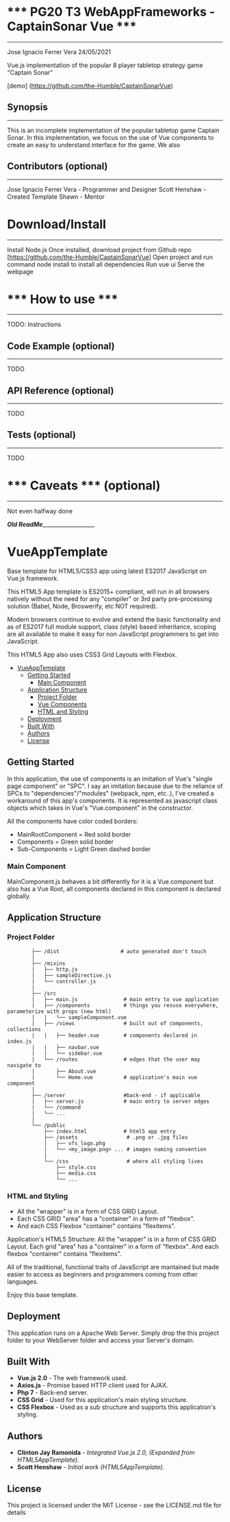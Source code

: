 # *** PG20 T3 WebAppFrameworks - CaptainSonar Vue ***
---------------------------------------
Jose Ignacio Ferrer Vera
24/05/2021

Vue.js implementation of the popular 8 player tabletop strategy game "Captain Sonar"

[demo] (https://github.com/the-Humble/CaptainSonarVue)


## Synopsis
---------------
This is an incomplete implementation of the popular tabletop game Captain Sonar. In this implementation, we focus on the use of Vue components to create an easy to understand interface for the game. We also 


## Contributors (optional)
---------------
Jose Ignacio Ferrer Vera - Programmer and Designer
Scott Henshaw - Created Template
Shawn - Mentor

# Download/Install
---------------------------------------
Install Node.js
Once installed, download project from Github repo [https://github.com/the-Humble/CaptainSonarVue]
Open project and run command node install to install all dependencies
Run vue ui
Serve the webpage

# *** How to use ***
---------------------------------------
TODO: Instructions

## Code Example (optional)
---------------
TODO


## API Reference (optional)
---------------
TODO

## Tests (optional)
---------------
TODO

# *** Caveats *** (optional)
---------------------------------------
Not even halfway done

_________________________Old ReadMe____________________________________________

# VueAppTemplate

Base template for HTML5/CSS3 app using latest ES2017 JavaScript on Vue.js framework.

This HTML5 App template is ES2015+ compliant, will run in all browsers natively without the need for any "compiler" or 3rd party pre-processing solution (Babel, Node, Broswerify, etc NOT required).

Modern browsers continue to evolve and extend the basic functionality and as of ES2017 full module support, class (style) based inheritance, scoping are all available to make it easy for non JavaScript programmers to get into JavaScript.

This HTML5 App also uses CSS3 Grid Layouts with Flexbox.

- [VueAppTemplate](#vueapptemplate)
    - [Getting Started](#getting-started)
        - [Main Component](#main-component)
    - [Application Structure](#application-structure)
        - [Project Folder](#project-folder)
        - [Vue Components](#vue-components)
        - [HTML and Styling](#html-and-styling)
    - [Deployment](#deployment)
    - [Built With](#built-with)
    - [Authors](#authors)
    - [License](#license)

## Getting Started
In this application, the use of components is an imitation of Vue's "single page component" or "SPC". I say an imitation because due to the reliance of SPCs to "dependencies"/"modules" (webpack, npm, etc..), I've created a workaround of this app's components. It is represented as javascript class objects which takes in Vue's "Vue.component" in the constructor.

All the components have color coded borders:
* MainRootComponent = Red solid border
* Components = Green solid border
* Sub-Components = Light Green dashed border
### Main Component
MainComponent.js behaves a bit differently for it is a Vue.component but also has a Vue Root, all components declared in this component is declared globally.

## Application Structure
### Project Folder

```
        ├── /dist                    # auto generated don't touch
        |
        ├── /mixins
        |   ├── http.js
        |   ├── sampleDirective.js
        |   └── controller.js
        |
        ├── /src
        |   ├── main.js               # main entry to vue application
        |   ├── /components           # things you resuse everywhere, parameterize with props (new html)
        |   |   └── sampleComponent.vue
        |   ├── /views                # built out of components, collections
        |   |   ├── header.vue        # components declared in index.js
        |   |   ├── navbar.vue
        |   |   └── sidebar.vue
        |   └── /routes               # edges that the user may navigate to
        |       ├── About.vue
        |       └── Home.vue          # application's main vue component
        |
        ├── /server                   #back-end - if applicable
        |   ├── server.js             # main entry to server edges
        |   └── /command
        |   └── ...
        |
        └── /public
            ├── index.html            # html5 app entry
            ├── /assets                # .png or .jpg files
            |   ├── vfs_logo.phg
            |   └── <my_image.png> ... # images naming convention
            |
            └── /css                   # where all styling lives
                ├── style.css
                ├── media.css
                └── ...
```
### HTML and Styling
* All the "wrapper" is in a form of CSS GRID Layout.
* Each CSS GRID "area" has a "container" in a form of "flexbox".
* And each CSS Flexbox "container" contains "flexitems".

Application's HTML5 Structure:
All the "wrapper" is in a form of CSS GRID Layout.
Each grid "area" has a "container" in a form of "flexbox".
And each flexbox "container" contains "flexitems".

All of the traditional, functional traits of JavaScript are mantained but made easier to access as beginners and programmers coming from other languages.

Enjoy this base template.

## Deployment
This application runs on a Apache Web Server.
Simply drop the this project folder to your WebServer folder and access your Server's domain.

## Built With
* **Vue.js 2.0** - The web framework used.
* **Axios.js** - Promise based HTTP client used for AJAX.
* **Php 7** - Back-end server.
* **CSS Grid** - Used for this application's main styling structure.
* **CSS Flexbox** - Used as a sub structure and supports this application's styling.

## Authors
* **Clinton Jay Ramonida** - *Integrated Vue.js 2.0, (Expanded from HTML5AppTemplate).*
* **Scott Henshaw** - *Initial work (HTML5AppTemplate).*

## License
This project is licensed under the MIT License - see the LICENSE.md file for details

